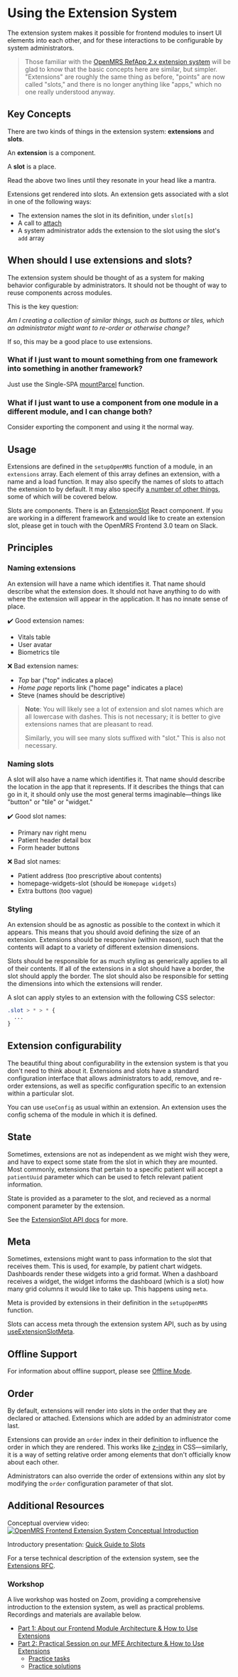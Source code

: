 # Using the Extension System

The extension system makes it possible for frontend modules to
insert UI elements into each other, and for these interactions
to be configurable by system administrators.

> Those familiar with the
[OpenMRS RefApp 2.x extension system](https://wiki.openmrs.org/display/docs/Module+Extension+Points)
will be glad to know that the basic concepts here are similar, but simpler.
"Extensions" are roughly the same thing as before, "points" are now
called "slots," and there is no longer anything like "apps," which no one
really understood anyway.

## Key Concepts

There are two kinds of things in the extension system: **extensions** and **slots**.

An **extension** is a component.

A **slot** is a place.

Read the above two lines until they resonate in your head like a mantra.

Extensions get rendered into slots. An extension gets associated with a
slot in one of the following ways:
- The extension names the slot in its definition, under `slot[s]`
- A call to [attach](useExtensionSlotMeta)
- A system administrator adds the extension to the slot using the
  slot's `add` array

## When should I use extensions and slots?

The extension system should be thought of as a system for making
behavior configurable by administrators. It should not be thought of
way to reuse components across modules.

This is the key question:

_Am I creating a collection of similar things, such as buttons or
tiles, which an administrator might want to re-order or otherwise
change?_

If so, this may be a good place to use extensions.

### What if I just want to mount something from one framework into something in another framework?

Just use the Single-SPA
[mountParcel](https://single-spa.js.org/docs/parcels-overview/#mountrootparcel-vs-mountparcel)
function.

### What if I just want to use a component from one module in a different module, and I can change both?

Consider exporting the component and using it the normal way.

## Usage

Extensions are defined in the `setupOpenMRS` function of a module, in an
`extensions` array. Each element of this array defines an extension, with
a name and a load function. It may also specify the names of slots to
attach the extension to by default. It may also specify
[a number of other things](https://github.com/openmrs/openmrs-esm-core/blob/master/packages/framework/esm-framework/docs/interfaces/ExtensionDefinition.md),
some of which will be covered below.

Slots are components. There is an [ExtensionSlot](https://github.com/openmrs/openmrs-esm-core/blob/master/packages/framework/esm-framework/docs/API.md#extensionslot)
React component. If you are working in a different framework and would like to create
an extension slot, please get in touch with the OpenMRS Frontend 3.0 team
on Slack.

## Principles

### Naming extensions

An extension will have a name which identifies it. That name should describe
what the extension does. It should not have anything to do with where the
extension will appear in the application. It has no innate sense of place.

:heavy_check_mark: Good extension names:
- Vitals table
- User avatar
- Biometrics tile

:x: Bad extension names:
- _Top_ bar ("top" indicates a place)
- _Home page_ reports link ("home page" indicates a place)
- Steve (names should be descriptive)

> **Note**: You will likely see a lot of extension and slot names which
> are all lowercase with dashes. This is not necessary; it is better
> to give extensions names that are pleasant to read.
>
> Similarly, you will see many slots suffixed with "slot." This is also
> not necessary.

### Naming slots

A slot will also have a name which identifies it. That name should describe
the location in the app that it represents. If it describes the things that
can go in it, it should only use the most general terms imaginable—things
like "button" or "tile" or "widget."

:heavy_check_mark: Good slot names:
- Primary nav right menu
- Patient header detail box
- Form header buttons

:x: Bad slot names:
- Patient address (too prescriptive about contents)
- homepage-widgets-slot (should be `Homepage widgets`)
- Extra buttons (too vague)

### Styling

An extension should be as agnostic as possible to the context in which it
appears. This means that you should avoid defining the size of an extension.
Extensions should be responsive (within reason), such that the contents
will adapt to a variety of different extension dimensions.

Slots should be responsible for as much styling as generically applies to
all of their contents. If all of the extensions in a slot should have a
border, the slot should apply the border. The slot should also be responsible
for setting the dimensions into which the extensions will render.

A slot can apply styles to an extension with the following CSS selector:

```css
.slot > * > * {
  ...
}
```

## Extension configurability

The beautiful thing about configurability in the extension system is
that you don't need to think about it. Extensions and
slots have a standard configuration interface that allows administrators
to add, remove, and re-order extensions, as well as specific
configuration specific to an extension within a particular slot.

You can use `useConfig` as usual within an extension. An extension uses
the config schema of the module in which it is defined.

## State

Sometimes, extensions are not as independent as we might wish they were,
and have to expect some state from the slot in which they are mounted.
Most commonly, extensions that pertain to a specific patient will accept
a `patientUuid` parameter which can be used to fetch relevant patient
information.

State is provided as a parameter to the slot, and recieved as a normal
component parameter by the extension.

See the [ExtensionSlot API docs](https://github.com/openmrs/openmrs-esm-core/blob/master/packages/framework/esm-framework/docs/API.md#extensionslot)
for more.

## Meta

Sometimes, extensions might want to pass information to the slot that
receives them. This is used, for example, by patient chart widgets.
Dashboards render these widgets into a grid format. When a dashboard
receives a widget, the widget informs the dashboard (which is a slot)
how many grid columns it would like to take up. This happens using `meta`.

Meta is provided by extensions in their definition in the `setupOpenMRS`
function.

Slots can access meta through the extension system API, such as by using
[useExtensionSlotMeta](https://github.com/openmrs/openmrs-esm-core/blob/master/packages/framework/esm-framework/docs/API.md#useextensionslotmeta).

## Offline Support

For information about offline support, please see [Offline Mode](./offline.md).

## Order

By default, extensions will render into slots in the order that they are
declared or attached. Extensions which are added by an administrator come
last.

Extensions can provide an `order` index in their definition to influence
the order in which they are rendered. This works like
[z-index](https://developer.mozilla.org/en-US/docs/Web/CSS/z-index)
in CSS—similarly, it is a way of setting relative order among elements
that don't officially know about each other.

Administrators can also override the order of extensions within any slot
by modifying the `order` configuration parameter of that slot.

## Additional Resources

Conceptual overview video:
[![OpenMRS Frontend Extension System Conceptual Introduction](https://img.youtube.com/vi/F342HUY4i5U/0.jpg)](https://www.youtube.com/watch?v=F342HUY4i5U)

Introductory presentation: [Quick Guide to Slots](https://docs.google.com/presentation/d/1mQxh7qAYLD-gc9sh0I58t4o_XNndPcu6hAJmTZQZ_fo/edit#slide=id.gbe34f6b087_0_34 )

For a terse technical description of the extension system, see the
[Extensions RFC](https://github.com/openmrs/openmrs-rfc-frontend/pull/27/files).

### Workshop

A live workshop was hosted on Zoom, providing a comprehensive introduction 
to the extension system, as well as practical problems.
Recordings and materials are available below.

- [Part 1: About our Frontend Module Architecture & How to Use Extensions](https://iu.mediaspace.kaltura.com/media/t/1_e7kvnx9t?st=702)
- [Part 2: Practical Session on our MFE Architecture & How to Use Extensions](https://iu.mediaspace.kaltura.com/media/t/1_iaq63mfd?st=282)
  - [Practice tasks](https://github.com/openmrs/openmrs-esm-testresults/tree/feature/workshop)
  - [Practice solutions](https://github.com/openmrs/openmrs-esm-testresults/tree/feature/workshop-solutions)
